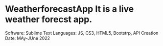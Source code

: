 # WeatherforecastApp It is a live weather forecst app.
Software: Sublime Text
Languages: JS, CS3, HTML5, Bootstrp, API
Creation Date: MAy-JUne 2022
